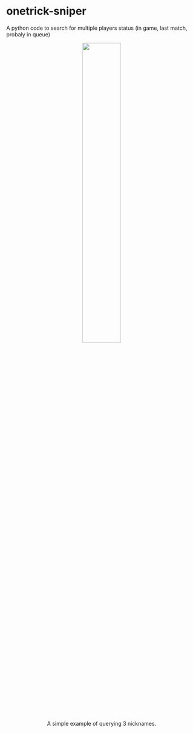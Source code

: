 # onetrick-sniper
A python code to search for multiple players status (in game, last match, probaly in queue)

<div align="center" markdown=1>
	<p align="center"><img width=45% src="https://i.imgur.com/HyKDvcX.png"></p>
	<br>A simple example of querying 3 nicknames.<br>
	<p></p>
</div>